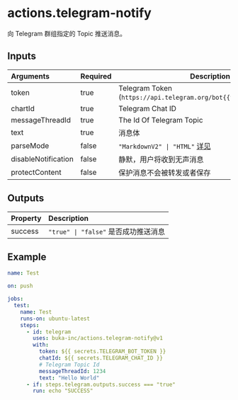 # actions.telegram-notify

向 Telegram 群组指定的 Topic 推送消息。

## Inputs

| **Arguments**       | **Required** | **Description**                                                                        |
| :------------------ | :----------- | -------------------------------------------------------------------------------------- |
| token               | true         | Telegram Token (`https://api.telegram.org/bot{{token}}/sendMessage`)                   |
| chartId             | true         | Telegram Chat ID                                                                       |
| messageThreadId     | true         | The Id Of Telegram Topic                                                               |
| text                | true         | 消息体                                                                                 |
| parseMode           | false        | `"MarkdownV2" \| "HTML"` [详见](https://core.telegram.org/bots/api#formatting-options) |
| disableNotification | false        | 静默，用户将收到无声消息                                                               |
| protectContent      | false        | 保护消息不会被转发或者保存                                                             |

## Outputs

| **Property** | **Description**                      |
| :----------- | :----------------------------------- |
| success      | `"true" \| "false"` 是否成功推送消息 |

## Example

```yaml
name: Test

on: push

jobs:
  test:
    name: Test
    runs-on: ubuntu-latest
    steps:
      - id: telegram
        uses: buka-inc/actions.telegram-notify@v1
        with:
          token: ${{ secrets.TELEGRAM_BOT_TOKEN }}
          chatId: ${{ secrets.TELEGRAM_CHAT_ID }}
          # Telegram Topic Id
          messageThreadId: 1234
          text: "Hello World"
      - if: steps.telegram.outputs.success === "true"
        run: echo "SUCCESS"
```
